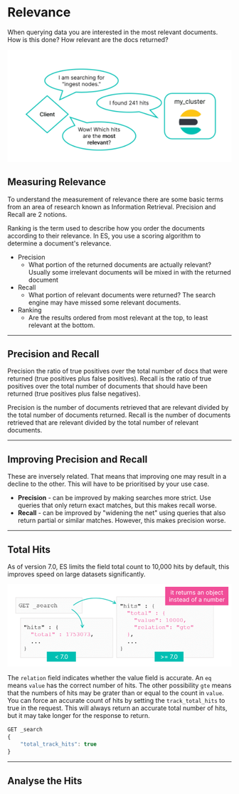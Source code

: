 # Relevance

When querying data you are interested in the most relevant documents. How is this done? How relevant are the docs returned?

![relevant](./assets/relevant.png)

## Measuring Relevance

To understand the measurement of relevance there are some basic terms from an area of research known as Information Retrieval. Precision and Recall are 2 notions.

Ranking is the term used to describe how you order the documents according to their relevance. In ES, you use a scoring algorithm to determine a document's relevance.

* Precision
    * What portion of the returned documents are actually relevant? Usually some irrelevant documents will be mixed in with the returned document
* Recall
    * What portion of relevant documents were returned? The search engine may have missed some relevant documents.
* Ranking
    * Are the results ordered from most relevant at the top, to least relevant at the bottom.

---

## Precision and Recall

Precision the ratio of true positives over the total number of docs that were returned (true positives plus false positives). Recall is the ratio of true positives over the total number of documents that should have been returned (true positives plus false negatives).

Precision is the number of documents retrieved that are relevant divided by the total number of documents returned. Recall is the number of documents retrieved that are relevant divided by the total number of relevant documents.

---

## Improving Precision and Recall

These are inversely related. That means that improving one may result in a decline to the other. This will have to be prioritised by your use case.

* **Precision** - can be improved by making searches more strict. Use queries that only return exact matches, but this makes recall worse.
* **Recall** - can be improved by "widening the net" using queries that also return partial or similar matches. However, this makes precision worse.

---

## Total Hits

As of version 7.0, ES limits the field total count to 10,000 hits by default, this improves speed on large datasets significantly.

![hits](./assets/hits.png)

The `relation` field indicates whether the value field is accurate. An `eq` means `value` has the correct number of hits. The other possibility `gte` means that the numbers of hits may be grater than or equal to the count in `value`. You can force an accurate count of hits by setting the `track_total_hits` to true in the request. This will always return an accurate total number of hits, but it may take longer for the response to return.

``` js
GET _search 
{
    "total_track_hits": true
}
```

---

## Analyse the Hits

